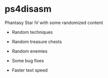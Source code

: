 # ps4disasm
Phantasy Star IV with some randomized content

- Random techniques

- Random treasure chests

- Random enemies

- Some bug fixes

- Faster text speed
